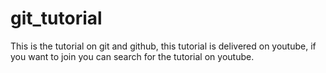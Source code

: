 # git_tutorial
This is the tutorial on git and github, this tutorial is delivered on youtube, if you want to join you can
search for the tutorial on youtube.
